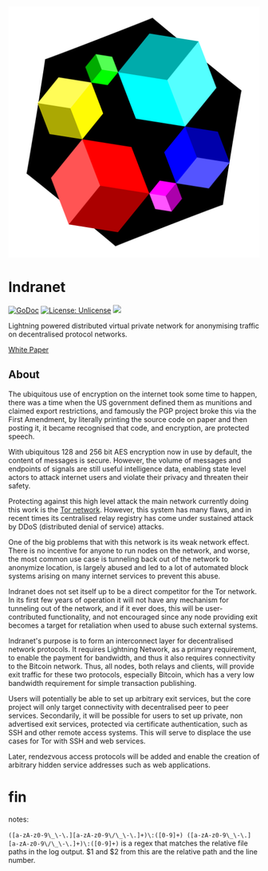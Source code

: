 ![Indra Routing Protocol Logo](docs/logo.png)

# Indranet

[![GoDoc](https://img.shields.io/badge/godoc-reference-blue.svg)](https://pkg.go.dev/github.com/indra-labs/indra)
[![License: Unlicense](https://img.shields.io/badge/license-Unlicense-blue.svg)](http://unlicense.org/)
[![](https://img.shields.io/badge/chat-telegram-blue)](https://t.me/indranet)

Lightning powered distributed virtual private network for anonymising traffic on
decentralised protocol networks.

[White Paper](docs/whitepaper.md)

## About

The ubiquitous use of encryption on the internet took some time to happen,
there was a time when the US government defined them as munitions and
claimed export restrictions, and famously the PGP project broke this via the
First Amendment, by literally printing the source code on paper and then
posting it, it became recognised that code, and encryption, are protected
speech.

With ubiquitous 128 and 256 bit AES encryption now in use by default, the
content of messages is secure. However, the volume of messages and endpoints of
signals are still useful intelligence data, enabling state level actors to 
attack internet users and violate their privacy and threaten their safety.

Protecting against this high level attack the main network currently doing
this work is the [Tor network](https://torproject.org). However, this system
has many flaws, and in recent times its centralised relay registry has come
under sustained attack by DDoS (distributed denial of service) attacks.

One of the big problems that with this network is its weak network
effect. There is no incentive for anyone to run nodes on the network, and
worse, the most common use case is tunneling back out of the network to
anonymize location, is largely abused and led to a lot of automated block
systems arising on many internet services to prevent this abuse.

Indranet does not set itself up to be a direct competitor for the Tor network.
In its first few years of operation it will not have any mechanism for
tunneling out of the network, and if it ever does, this will be user-contributed
functionality, and not encouraged since any node providing exit becomes a target
for retaliation when used to abuse such external systems.

Indranet's purpose is to form an interconnect layer for decentralised network
protocols. It requires Lightning Network, as a primary requirement, to enable
the payment for bandwidth, and thus it also requires connectivity to the
Bitcoin network. Thus, all nodes, both relays and clients, will provide exit
traffic for these two protocols, especially Bitcoin, which has a very low
bandwidth requirement for simple transaction publishing.

Users will potentially be able to set up arbitrary exit services, but the core
project will only target connectivity with decentralised peer to peer services.
Secondarily, it will be possible for users to set up private, non advertised
exit services, protected via certificate authentication, such as SSH and other
remote access systems. This will serve to displace the use cases for Tor with
SSH and web services.

Later, rendezvous access protocols will be added and enable the creation of
arbitrary hidden service addresses such as web applications.

# fin

notes:

`([a-zA-z0-9\_\-\.][a-zA-z0-9\/\_\-\.]+)\:([0-9]+) ([a-zA-z0-9\_\-\.][a-zA-z0-9\/\_\-\.]+)\:([0-9]+)` is a regex that 
matches the relative file paths in the log output. $1 and $2 from this are the relative path and the line number.